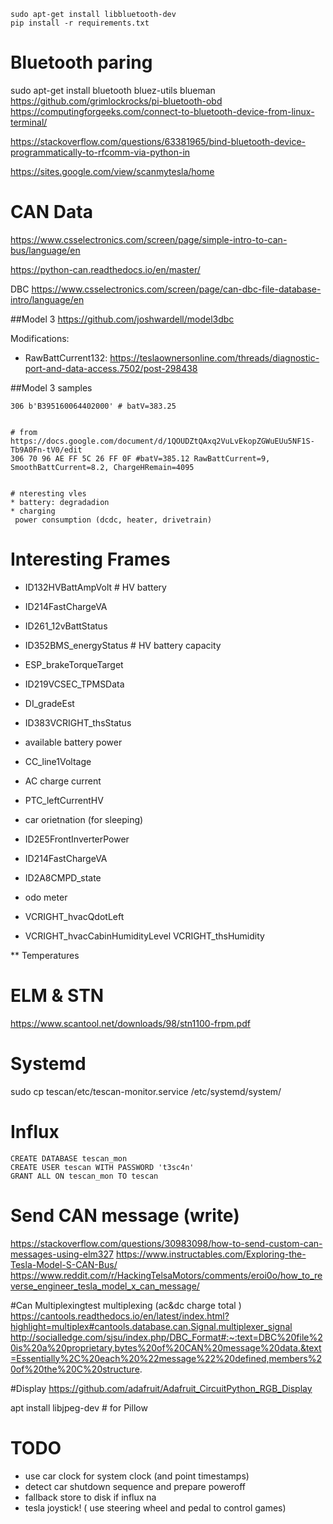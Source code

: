 
```
sudo apt-get install libbluetooth-dev
pip install -r requirements.txt
```


# Bluetooth paring
sudo apt-get install bluetooth bluez-utils blueman
https://github.com/grimlockrocks/pi-bluetooth-obd
https://computingforgeeks.com/connect-to-bluetooth-device-from-linux-terminal/


https://stackoverflow.com/questions/63381965/bind-bluetooth-device-programmatically-to-rfcomm-via-python-in

https://sites.google.com/view/scanmytesla/home


# CAN Data

https://www.csselectronics.com/screen/page/simple-intro-to-can-bus/language/en

https://python-can.readthedocs.io/en/master/

DBC
https://www.csselectronics.com/screen/page/can-dbc-file-database-intro/language/en

##Model 3
https://github.com/joshwardell/model3dbc

Modifications:
* RawBattCurrent132: https://teslaownersonline.com/threads/diagnostic-port-and-data-access.7502/post-298438


##Model 3 samples
```
306 b'B395160064402000' # batV=383.25


# from https://docs.google.com/document/d/1QOUDZtQAxq2VuLvEkopZGWuEUu5NF1S-Tb9A0Fn-tV0/edit
306 70 96 AE FF 5C 26 FF 0F #batV=385.12 RawBattCurrent=9, SmoothBattCurrent=8.2, ChargeHRemain=4095


# nteresting vles
* battery: degradadion
* charging
 power consumption (dcdc, heater, drivetrain)
```


# Interesting Frames
* ID132HVBattAmpVolt # HV battery
* ID214FastChargeVA
* ID261_12vBattStatus
* ID352BMS_energyStatus # HV battery capacity

* ESP_brakeTorqueTarget
* ID219VCSEC_TPMSData
* DI_gradeEst
* ID383VCRIGHT_thsStatus

* available battery power
* CC_line1Voltage
* AC charge current
* PTC_leftCurrentHV

* car orietnation (for sleeping)
* ID2E5FrontInverterPower
* ID214FastChargeVA
* ID2A8CMPD_state

* odo meter

* VCRIGHT_hvacQdotLeft

* VCRIGHT_hvacCabinHumidityLevel
VCRIGHT_thsHumidity


** Temperatures



# ELM & STN
https://www.scantool.net/downloads/98/stn1100-frpm.pdf


# Systemd
sudo cp tescan/etc/tescan-monitor.service /etc/systemd/system/


# Influx

```
CREATE DATABASE tescan_mon
CREATE USER tescan WITH PASSWORD 't3sc4n'
GRANT ALL ON tescan_mon TO tescan
```

# Send CAN message (write)
https://stackoverflow.com/questions/30983098/how-to-send-custom-can-messages-using-elm327
https://www.instructables.com/Exploring-the-Tesla-Model-S-CAN-Bus/
https://www.reddit.com/r/HackingTelsaMotors/comments/eroi0o/how_to_reverse_engineer_tesla_model_x_can_message/

#Can Multiplexingtest multiplexing (ac&dc charge total )  
  https://cantools.readthedocs.io/en/latest/index.html?highlight=multiplex#cantools.database.can.Signal.multiplexer_signal
  http://socialledge.com/sjsu/index.php/DBC_Format#:~:text=DBC%20file%20is%20a%20proprietary,bytes%20of%20CAN%20message%20data.&text=Essentially%2C%20each%20%22message%22%20defined,members%20of%20the%20C%20structure.
  

#Display
https://github.com/adafruit/Adafruit_CircuitPython_RGB_Display

apt install libjpeg-dev # for Pillow

# TODO
* use car clock for system clock (and point timestamps)
* detect car shutdown sequence and prepare poweroff
* fallback store to disk if influx na
* tesla joystick! ( use steering wheel and pedal to control games)


